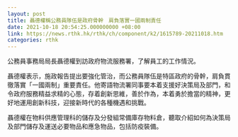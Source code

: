```yaml
---
layout: post
title: 聶德權稱公務員隊伍是政府骨幹　肩負落實一國兩制責任
date: 2021-10-18 20:54:25.000000000 +08:00
link: https://news.rthk.hk/rthk/ch/component/k2/1615789-20211018.htm
categories: rthk
---
```


公務員事務局局長聶德權到訪政府物流服務署，了解員工的工作情況。
 
聶德權表示，施政報告提出要強化管治，而公務員隊伍是特區政府的骨幹，肩負貫徹落實「一國兩制」重要責任。他寄語物流署同事要本着支援好決策局及部門，和令政府服務精益求精的心態，存着創新思維，善於作為，本着勇於擔當的精神，更好地運用創新科技，迎接新時代的各種機遇和挑戰。
 
聶德權在物料供應管理科的儲存及分發組常備庫存物料倉，聽取介紹如何為決策局及部門儲存及運送必要物品和應急物品，包括防疫裝備。
